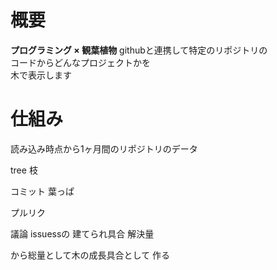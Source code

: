 # 概要
**プログラミング × 観葉植物**
githubと連携して特定のリポジトリの  
コードからどんなプロジェクトかを  
木で表示します  


# 仕組み
読み込み時点から1ヶ月間のリポジトリのデータ

tree 
    枝


コミット
    葉っぱ

プルリク



議論
issuessの
    建てられ具合
    解決量


から総量として木の成長具合として
作る